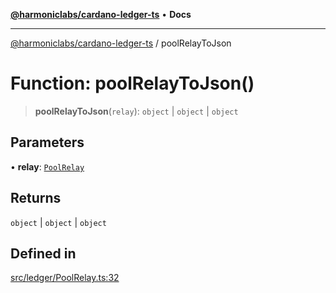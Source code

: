 [**@harmoniclabs/cardano-ledger-ts**](../README.md) • **Docs**

***

[@harmoniclabs/cardano-ledger-ts](../globals.md) / poolRelayToJson

# Function: poolRelayToJson()

> **poolRelayToJson**(`relay`): `object` \| `object` \| `object`

## Parameters

• **relay**: [`PoolRelay`](../type-aliases/PoolRelay.md)

## Returns

`object` \| `object` \| `object`

## Defined in

[src/ledger/PoolRelay.ts:32](https://github.com/HarmonicLabs/cardano-ledger-ts/blob/94dd590ffe94133126b0d8d49920fc7b002e1975/src/ledger/PoolRelay.ts#L32)

